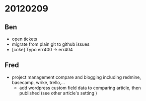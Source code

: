 # 20120209

## Ben
- open tickets
- migrate from plain git to github issues
- [coke] Typo err400 -> err404



## Fred
- project management compare and blogging including redmine, basecamp, wrike, trello,...
  - add wordpress custom field data to comparing article, then published (see other article's setting )